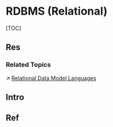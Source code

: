 # RDBMS (Relational)

[TOC]



## Res
### Related Topics
↗ [Relational Data Model Languages](../../../../👩‍💻%20Computer%20Languages%20&%20Programming%20Methodology/Other%20Languages%20for%20Specific%20Areas/🗣️%20Database%20Languages/Record-Based%20Data%20Model%20Languages/Relational%20Data%20Model%20Languages/Relational%20Data%20Model%20Languages.md)



## Intro


## Ref

